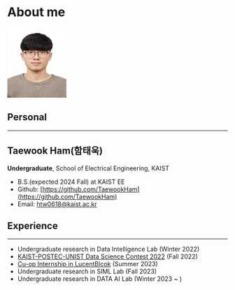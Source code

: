 # About me # 
<!-- image -->
<img src="/assets/img/myPhoto.jpg" alt="함태욱(Taewook Ham)">

## Personal
---
## Taewook Ham(함태욱) ##
**Undergraduate**, School of Electrical Engineering, KAIST
- B.S.(expected 2024 Fall) at KAIST EE
- Github: [https://github.com/TaewookHam](https://github.com/TaewookHam)
- Email: htw0618@kaist.ac.kr


## Experience
---
- Undergraduate research in Data Intelligence Lab (Winter 2022)
- [KAIST-POSTEC-UNIST Data Science Contest 2022](https://github.com/TaewookHam/Data_Science_Contest_2022) (Fall 2022)
- [Cu-op Internship in LucentBlcok](https://www.notion.so/Assignment-1-002b09f8753d4faabe030cbfba5a5d1f) (Summer 2023)
- Undergraduate research in SIML Lab (Fall 2023)
- Undergraduate research in DATA AI Lab (Winter 2023 ~ )

